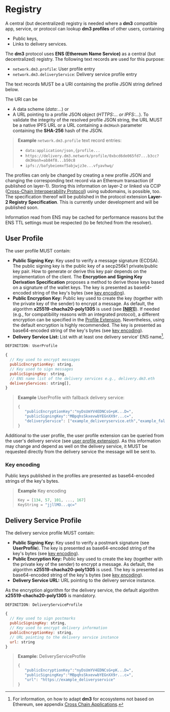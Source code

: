 # Registry

A central (but decentralized) registry is needed where a **dm3** compatible app, service, or protocol can lookup **dm3 profiles** of other users, containing

* Public keys,
* Links to delivery services.

The **dm3** protocol uses **ENS (Ethereum Name Service)** as a central (but decentralized) registry. The following text records are used for this purpose:

* `network.dm3.profile`: User profile entry
* `network.dm3.deliveryService`: Delivery service profile entry

The text records MUST be a URI containing the profile JSON string defined below.

The URI can be

* A data scheme (_data:..._) or
* A URL pointing to a profile JSON object (_HTTPS:... or IPFS:..._). To validate the integrity of the resolved profile JSON string, the URL MUST be a native IPFS URL or a URL containing a `dm3Hash` parameter containing the **SHA-256** hash of the JSON.

> **Example** `network.dm3.profile` text record entries:
>
> * `data:application/json,{profile...`
> * `https://delivery.dm3.network/profile/0xbcd6de065fd7...b3cc?dm3Hash=ab84f8...b50c8`
> * `ipfs://bafybeiemxf5abjwjz3e...vfyavhwq/`

The profiles can only be changed by creating a new profile JSON and changing the corresponding text record via an Ethereum transaction (if published on layer-1). Storing this information on layer-2 or linked via CCIP ([Cross-Chain Interoperability Protocol](https://chain.link/cross-chain)) using subdomains, is possible, too.
The specification thereof will be published in the protocol extension **Layer-2 Registry Specification**. This is currently under development and will be published soon.

Information read from ENS may be cached for performance reasons but the ENS TTL settings must be respected (to be fetched from the resolver).

## User Profile

The user profile MUST contain:

* **Public Signing Key:** Key used to verify a message signature (ECDSA). The public signing key is the public key of a secp256k1 private/public key pair. How to generate or derive this key pair depends on the implementation of the client. The **Encryption and Signing Key Derivation Specification** proposes a method to derive those keys based on a signature of the wallet keys.
The key is presented as base64-encoded string of the key's bytes (see [key encoding](#key-encoding)).
* **Public Encryption Key:** Public key used to create the key (together with the private key of the sender) to encrypt a message. As default, the algorithm **x25519-chacha20-poly1305** is used (see [**[NIR1]**](../references.md)). If needed (e.g., for compatibility reasons with an integrated protocol), a different encryption can be specified in the [Profile Extension](mtp-deliveryservice-api.md#get-the-users-profile-extension). Nevertheless, using the default encryption is highly recommended.
The key is presented as base64-encoded string of the key's bytes (see [key encoding](#key-encoding)).
* **Delivery Service List:** List with at least one delivery service' ENS name[^1].

[^1]: For information, on how to adapt **dm3** for ecosystems not based on Ethereum, see appendix [Cross Chain Applications](mtp-appendix.md#cross-chain-applications).

```JavaScript
DEFINITION: UserProfile

{
  // Key used to encrypt messages
  publicEncryptionKey: string,
  // Key used to sign messages
  publicSigningKey: string,
  // ENS name list of the delivery services e.g., delivery.dm3.eth
  deliveryServices: string[], 
}
```

> **Example** UserProfile with fallback delivery service:
>
> ```JavaScript
> {
>    "publicEncryptionKey":"nyDsUmYV4EDNCsG+pK...D=",
>    "publicSigningKey":"MBpqhsSkxevwbYEGnXX9r...c=",
>    "deliveryService": ["example_deliveryservice.eth","example_fallback-deliveryservice.eth"]
> }
> ```

Additional to the user profile, the user profile extension can be queried from the user's delivery service (see [user profile extension](mtp-deliveryservice-api.md#get-the-users-profile-extension)). As this information may change and depend as well on the delivery service, it MUST be requested directly from the delivery service the message will be sent to.

### Key encoding

Public keys published in the profiles are presented as base64-encoded strings of the key's bytes.

> **Example** Key encoding
>
> ```JavaScript
> Key = [134, 57, 101, ..., 167]
> KeyString = "jjllMO...qc="
> ```

## Delivery Service Profile

The delivery service profile MUST contain:

* **Public Signing Key:** Key used to verify a postmark signature (see **UserProfile**).
The key is presented as base64-encoded string of the key's bytes (see [key encoding](#key-encoding)).
* **Public Encryption Key:** Public key used to create the key (together with the private key of the sender) to encrypt a message. As default, the algorithm **x25519-chacha20-poly1305** is used.
The key is presented as base64-encoded string of the key's bytes (see [key encoding](#key-encoding)).
* **Delivery Service URL:** URL pointing to the delivery service instance.

As the encryption algorithm for the delivery service, the default algorithm **x25519-chacha20-poly1305** is mandatory.

```JavaScript
DEFINITION: DeliveryServiceProfile

{
  // Key used to sign postmarks
  publicSigningKey: string,
  // Key used to encrypt delivery information
  publicEncryptionKey: string,
  // URL pointing to the delivery service instance
  url: string
}
```

> **Example:** DeliveryServiceProfile
>
> ```JavaScript
> {
>    "publicEncryptionKey":"nyDsUmYV4EDNCsG+pK...D=",
>    "publicSigningKey":"MBpqhsSkxevwbYEGnXX9r...c=",
>    "url": "https://example_deliveryservice"
> }
> ```
